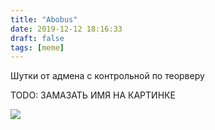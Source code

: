 ```yaml
---
title: "Abobus"
date: 2019-12-12 18:16:33
draft: false
tags: [meme]
---
```


Шутки от адмена с контрольной по теорверу

TODO: ЗАМАЗАТЬ ИМЯ НА КАРТИНКЕ

![](https://sun9-82.userapi.com/impg/c857320/v857320257/8317c/IK-Dx-Pg0yE.jpg?size=244x408&quality=96&sign=04b77dc395e033948d2de8a7c0254f51&c_uniq_tag=e-IzErQioBk1FINAqO6dWluQtron5UrSB-NIffLC-jw&type=album)
